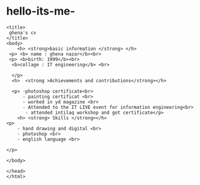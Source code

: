 # hello-its-me-
<html>
    <head>

    <title>
     ghena's cv  
    </title>
    <body>
        <h> <strong>basic information </strong> </h>
     <p> <b> name : ghena nazar</b><br>
     <p> <b>birth: 1999</b><br>
      <b>collage : IT engineering</b> <br>

      </p>
      <h>  <strong >Achievements and contributions</strong></h>

      <p> -photoshop certificate<br>
          - painting certificat <br>
          - worked in yd magazine <br>
          - Attended to the IT LIVE event for information engineering<br>
           - attended intilaq workshop and got certificate</p>
        <h> <strong> Skills </strong></h>
    <p>
        - hand drawing and digital <br>
        - photoshop <br>
        - english language <br>

    </p>
    
    </body>

    </head>
    </html>
